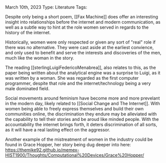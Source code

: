 March 10th, 2023
Type: Literature
Tags:

Despite only being a short poem, [[Fax Machine]] does offer an interesting insight into relationships before the internet and modern communication, as well as a subtle way to hint at the role women served in regards to the history of the internet. 

Historically, women were only respected or given any sort of "real" role if there was no alternative. They were cast aside at the earliest convience, and only used to benefit and serve the interests and discoveries of the men, much like the woman in the story. 

The reading [[sterlingLuigiFedericoMenabrea]], also relates to this, as the paper being written about the analytical engine was a surprise to Luigi, as it was written by a woman. She was regarded as the first computer programmer, despite that role and the internet/technology being a very male dominated field. 

Social movements around feminism have become more and more prevelant in the modern day, likely related to [[Social Change and The Internet]]. With women being able to freely express themselves and build their own communities online, the discrimination they endure may be alleviated with the capability to tell their stories and be aroud like minded people. With the accountability the internet brings forth, it deters discrimination of all sorts, as it will have a real lasting effect on the aggressor. 

Another example of the mistreatment of women in the industry could be found in Grace Hopper, her story being dug deeper into here: https://themike92.github.io/memex-HIST1900/Thoughts/Computational%20Devices/Grace%20Hopper/